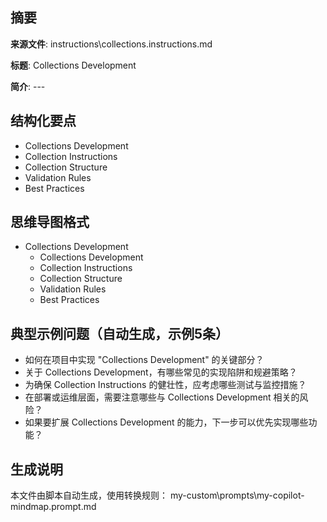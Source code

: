 ## 摘要

**来源文件**: instructions\collections.instructions.md

**标题**: Collections Development

**简介**: ---

## 结构化要点

- Collections Development
- Collection Instructions
- Collection Structure
- Validation Rules
- Best Practices

## 思维导图格式

- Collections Development
  - Collections Development
  - Collection Instructions
  - Collection Structure
  - Validation Rules
  - Best Practices

## 典型示例问题（自动生成，示例5条）

- 如何在项目中实现 "Collections Development" 的关键部分？
- 关于 Collections Development，有哪些常见的实现陷阱和规避策略？
- 为确保 Collection Instructions 的健壮性，应考虑哪些测试与监控措施？
- 在部署或运维层面，需要注意哪些与 Collections Development 相关的风险？
- 如果要扩展 Collections Development 的能力，下一步可以优先实现哪些功能？

## 生成说明

本文件由脚本自动生成，使用转换规则： my-custom\prompts\my-copilot-mindmap.prompt.md
